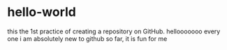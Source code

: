 # hello-world
this the 1st practice of creating a repository on GitHub.
hellooooooo every one
i am absolutely new to github
so far, it is fun for me
